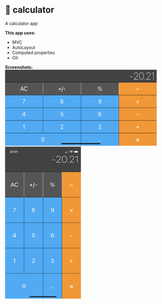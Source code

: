 # 🧮 calculator<br/>
A calculator app<br/>

**This app uses:**<br/>
- MVC<br/>
- AutoLayout<br/>
- Computed properties<br/>
- Git<br/>

**Screenshots:**<br/>
<img src="Screenshots/calculator-2.PNG" width="500" height="250"/><br/>
<img src="Screenshots/calculator-1.PNG" width="250" height="500"/><br/> 

